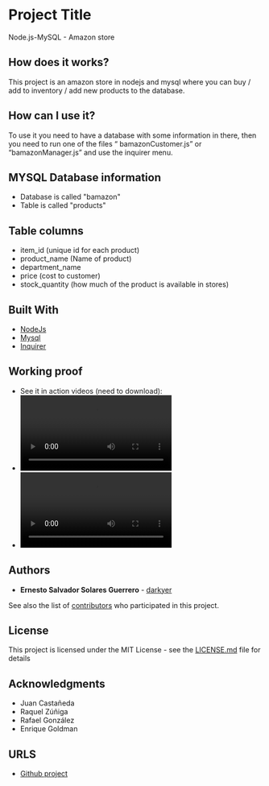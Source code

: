 # Project Title

Node.js-MySQL - Amazon store

## How does it works?

This project is an amazon store in nodejs and mysql where you can buy / add to inventory / add new products to the database.

## How can I use it?

To use it you need to have a database with some information in there, then you need to run one of the files “ bamazonCustomer.js” or “bamazonManager.js” and use the inquirer menu.

## MYSQL Database information

* Database is called "bamazon"
* Table is called "products"

## Table columns

* item_id (unique id for each product)
* product_name (Name of product)
* department_name
* price (cost to customer)
* stock_quantity (how much of the product is available in stores)

## Built With

* [NodeJs](https://nodejs.org/en/)
* [Mysql](https://www.npmjs.com/package/mysql)
* [Inquirer](https://www.npmjs.com/package/inquirer)

## Working proof

* See it in action videos (need to download): 
* ![Costumer Proof Video](https://raw.githubusercontent.com/darkyer/Node.js-MySQL/master/Proof/bAmazonCostumer.mp4 "Costumer Proof Video")
* ![Manager Proof Vide](https://raw.githubusercontent.com/darkyer/Node.js-MySQL/master/Proof/bAmazonManager.mp4 "Manager Proof Video")

## Authors

* **Ernesto Salvador Solares Guerrero** - [darkyer](https://github.com/darkyer)

See also the list of [contributors](https://github.com/darkyer/Node.js-MySQL/contributors) who participated in this project.

## License

This project is licensed under the MIT License - see the [LICENSE.md](LICENSE.md) file for details

## Acknowledgments

* Juan Castañeda
* Raquel Zúñiga
* Rafael González
* Enrique Goldman

## URLS

* [Github project](https://github.com/darkyer/Node.js-MySQL)
